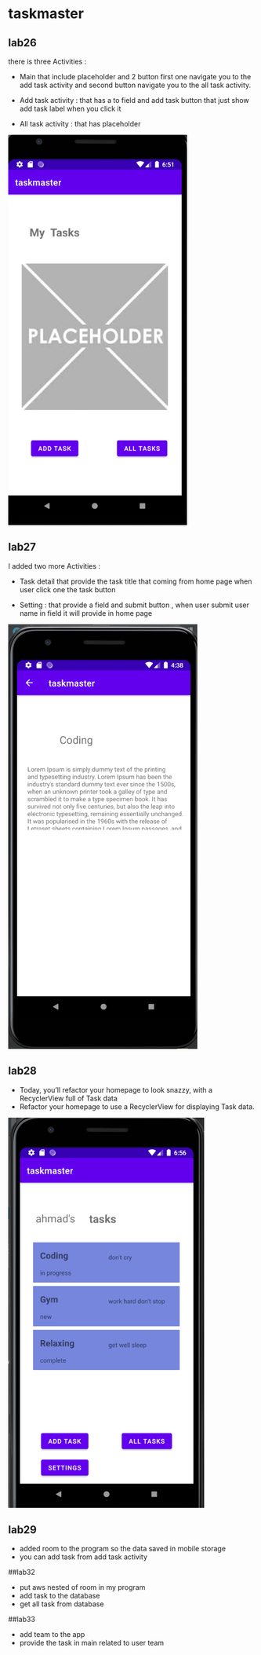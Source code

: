 # taskmaster

## lab26
there is three Activities :
* Main that include placeholder and 2 button first one navigate you to the add task activity
and second button navigate you to the all task activity.

* Add task activity : that has a to field and add task button that just show add task label when you click it

* All task activity : that has placeholder 


![Home Page](./screenshots/lab26.PNG)

## lab27
I added two more  Activities :
* Task detail that provide the task title that coming from home page when user click one the task button
  
* Setting : that provide a field and submit button , when user submit user name in field it will  provide in home page

![Task Detail](./screenshots/lab27.PNG)

## lab28

* Today, you’ll refactor your homepage to look snazzy, with a RecyclerView full of Task data
* Refactor your homepage to use a RecyclerView for displaying Task data.

![Home Page](./screenshots/lab28.PNG)

## lab29

* added room to the program so the data saved in mobile storage 
* you can add task from add task activity

##lab32

* put aws nested of room in my program
* add task to the database
* get all task from database

##lab33

* add team to the app
* provide the task in main related to user team 
